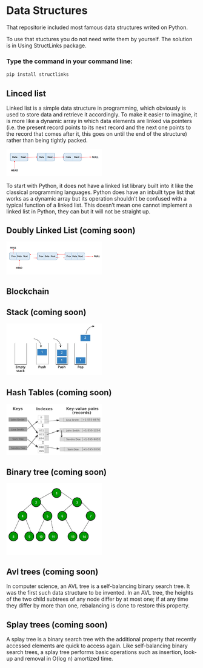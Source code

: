 # Data Structures

That repositorie included most famous data structures writed on Python.

To use that stuctures you do not need write them by yourself. The solution is in Using StructLinks package.

### Type the command in your command line:
```bash
pip install structlinks
```


## Linced list 

Linked list is a simple data structure in programming, which obviously is used to store data and retrieve it accordingly. To make it easier to imagine, it is more like a dynamic array in which data elements are linked via pointers (i.e. the present record points to its next record and the next one points to the record that comes after it, this goes on until the end of the structure) rather than being tightly packed.

<img src="https://github.com/ArtemenkoDany/Data-Structures/blob/main/pic/linked-list.PNG" alt="image" width="50%"/>

To start with Python, it does not have a linked list library built into it like the classical programming languages. Python does have an inbuilt type list that works as a dynamic array but its operation shouldn’t be confused with a typical function of a linked list. This doesn’t mean one cannot implement a linked list in Python, they can but it will not be straight up. 

## Doubly Linked List (coming soon)

<img src="https://github.com/ArtemenkoDany/Data-Structures/blob/main/pic/doubly-linked-list.png" alt="image" width="50%"/>

## Blockchain

## Stack (coming soon)

<img src="https://github.com/ArtemenkoDany/Data-Structures/blob/main/pic/satck.jpg" alt="image" width="50%"/>

## Hash Tables (coming soon)

<img src="https://github.com/ArtemenkoDany/Data-Structures/blob/main/pic/hash-table.png" alt="image" width="50%"/>

## Binary tree (coming soon)

<img src="https://github.com/ArtemenkoDany/Data-Structures/blob/main/pic/binary-tree-to-DLL.png" alt="image" width="50%"/>

## Avl trees (coming soon)
In computer science, an AVL tree is a self-balancing binary search tree. It was the first such data structure to be invented. In an AVL tree, the heights of the two child subtrees of any node differ by at most one; if at any time they differ by more than one, rebalancing is done to restore this property.

## Splay trees (coming soon)
A splay tree is a binary search tree with the additional property that recently accessed elements are quick to access again. Like self-balancing binary search trees, a splay tree performs basic operations such as insertion, look-up and removal in O(log n) amortized time.

